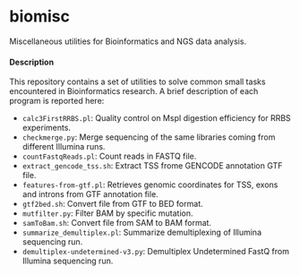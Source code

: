# biomisc
Miscellaneous utilities for Bioinformatics and NGS data analysis.

#### Description
This repository contains a set of utilities to solve common small tasks encountered in Bioinformatics research. A brief description of each program is reported here:<br/>

- `calc3FirstRRBS.pl`: Quality control on MspI digestion efficiency for RRBS experiments.<br/>
- `checkmerge.py`: Merge sequencing of the same libraries coming from different Illumina runs.<br/>
- `countFastqReads.pl`: Count reads in FASTQ file.<br/>
- `extract_gencode_tss.sh`: Extract TSS frome GENCODE annotation GTF file. <br/>
- `features-from-gtf.pl`: Retrieves genomic coordinates for TSS, exons and introns from GTF annotation file. <br/>
- `gtf2bed.sh`: Convert file from GTF to BED format.<br/>
- `mutfilter.py`: Filter BAM by specific mutation.<br/>
- `samToBam.sh`: Convert file from SAM to BAM format.<br/>
- `summarize_demultiplex.pl`: Summarize demultiplexing of Illumina sequencing run.<br/>
- `demultiplex-undetermined-v3.py`: Demultiplex Undetermined FastQ from Illumina sequencing run.<br/>
